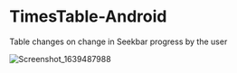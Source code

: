 # TimesTable-Android
Table changes on change in Seekbar progress by the user 

![Screenshot_1639487988](https://user-images.githubusercontent.com/93570267/146010343-3be8940c-5b3f-4655-ade9-f9cb352c7453.png)
